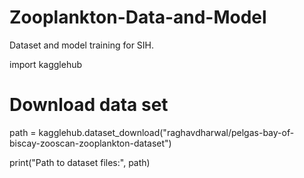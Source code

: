 # Zooplankton-Data-and-Model
Dataset and model training for SIH.

import kagglehub

# Download data set
path = kagglehub.dataset_download("raghavdharwal/pelgas-bay-of-biscay-zooscan-zooplankton-dataset")

print("Path to dataset files:", path)
